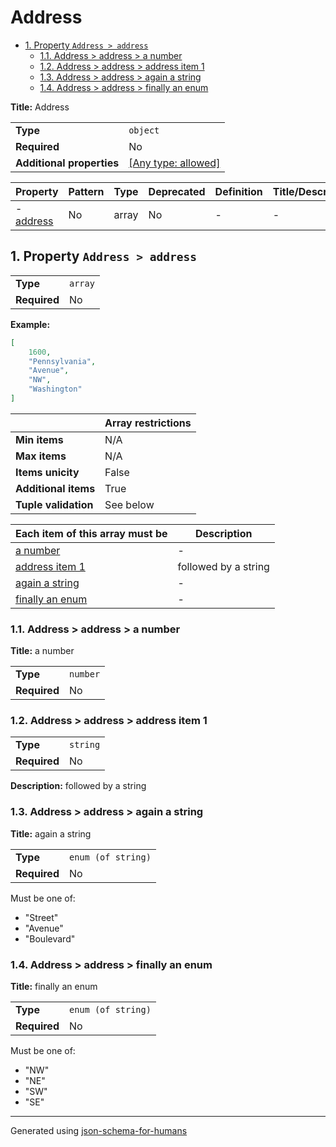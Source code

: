 # Address

- [1. Property `Address > address`](#address-72657373)
  - [1.1. Address > address > a number](#autogenerated_heading_2)
  - [1.2. Address > address > address item 1](#autogenerated_heading_3)
  - [1.3. Address > address > again a string](#autogenerated_heading_4)
  - [1.4. Address > address > finally an enum](#autogenerated_heading_5)

**Title:** Address

|                           |                                                                           |
| ------------------------- | ------------------------------------------------------------------------- |
| **Type**                  | `object`                                                                  |
| **Required**              | No                                                                        |
| **Additional properties** | [[Any type: allowed]](# "Additional Properties of any type are allowed.") |

| Property                        | Pattern | Type  | Deprecated | Definition | Title/Description |
| ------------------------------- | ------- | ----- | ---------- | ---------- | ----------------- |
| - [address](#address-72657373 ) | No      | array | No         | -          | -                 |

## <a name="address-72657373"></a>1. Property `Address > address`

|              |         |
| ------------ | ------- |
| **Type**     | `array` |
| **Required** | No      |

**Example:** 

```json
[
    1600,
    "Pennsylvania",
    "Avenue",
    "NW",
    "Washington"
]
```

|                      | Array restrictions |
| -------------------- | ------------------ |
| **Min items**        | N/A                |
| **Max items**        | N/A                |
| **Items unicity**    | False              |
| **Additional items** | True               |
| **Tuple validation** | See below          |

| Each item of this array must be               | Description          |
| --------------------------------------------- | -------------------- |
| [a number](#address_items_i0-735f6930)        | -                    |
| [address item 1](#address_items_i1-735f6931)  | followed by a string |
| [again a string](#address_items_i2-735f6932)  | -                    |
| [finally an enum](#address_items_i3-735f6933) | -                    |

### <a name="autogenerated_heading_2"></a>1.1. Address > address > a number

**Title:** a number

|              |          |
| ------------ | -------- |
| **Type**     | `number` |
| **Required** | No       |

### <a name="autogenerated_heading_3"></a>1.2. Address > address > address item 1

|              |          |
| ------------ | -------- |
| **Type**     | `string` |
| **Required** | No       |

**Description:** followed by a string

### <a name="autogenerated_heading_4"></a>1.3. Address > address > again a string

**Title:** again a string

|              |                    |
| ------------ | ------------------ |
| **Type**     | `enum (of string)` |
| **Required** | No                 |

Must be one of:
* "Street"
* "Avenue"
* "Boulevard"

### <a name="autogenerated_heading_5"></a>1.4. Address > address > finally an enum

**Title:** finally an enum

|              |                    |
| ------------ | ------------------ |
| **Type**     | `enum (of string)` |
| **Required** | No                 |

Must be one of:
* "NW"
* "NE"
* "SW"
* "SE"

----------------------------------------------------------------------------------------------------------------------------
Generated using [json-schema-for-humans](https://github.com/coveooss/json-schema-for-humans)
